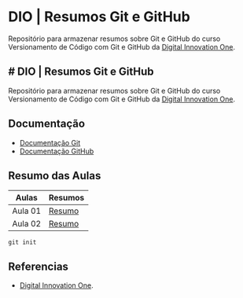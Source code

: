 # DIO | Resumos Git e GitHub

Repositório para armazenar resumos sobre Git e GitHub do curso Versionamento de Código com Git e GitHub da [Digital Innovation One](https://www.dio.me).

## # DIO | Resumos Git e GitHub

Repositório para armazenar resumos sobre Git e GitHub do curso Versionamento de Código com Git e GitHub da [Digital Innovation One](https://www.dio.me).

## Documentação

- [Documentação Git](https://git-scm.com/doc)
- [Documentação GitHub](https://docs.github.com/)

## Resumo das Aulas

| Aulas | Resumos |
| ------| ------- |
| Aula 01 | [Resumo]() |
| Aula 02 | [Resumo]() |

``` 
git init
```

## Referencias 
- [Digital Innovation One]().

